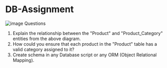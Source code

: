 # DB-Assignment

![image](https://github.com/tejesh767/DB-Assignment/assets/95077484/8981613a-61ae-4a38-b7a4-6ac967cbb333)
Questions

1. Explain the relationship between the "Product" and "Product_Category" entities from the above diagram.
2. How could you ensure that each product in the "Product" table has a valid category assigned to it?
3. Create schema in any Database script or any ORM (Object Relational Mapping).

